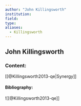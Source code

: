 ```yaml
---
author: "John Killingsworth"
institution:
field:
type:
aliases:
  - Killingsworth
---
```


## John Killingsworth

### Content:
[[@Killingsworth2013-qe|Synergy]]

#### Bibliography:

![[@Killingsworth2013-qe]]